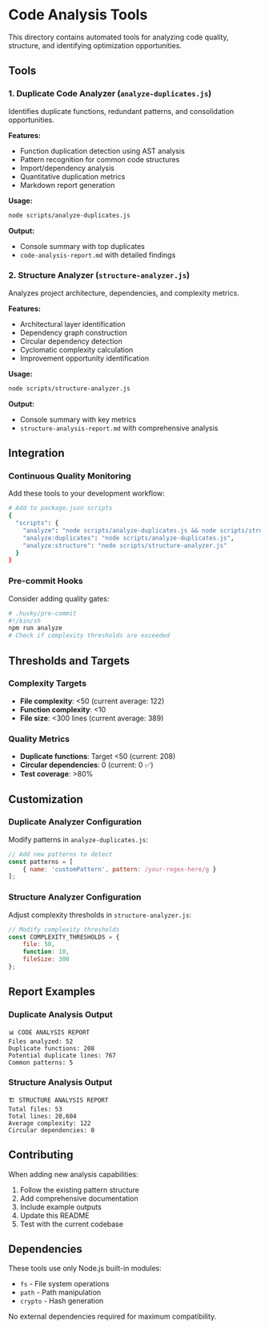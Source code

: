 # Code Analysis Tools

This directory contains automated tools for analyzing code quality, structure, and identifying optimization opportunities.

## Tools

### 1. Duplicate Code Analyzer (`analyze-duplicates.js`)

Identifies duplicate functions, redundant patterns, and consolidation opportunities.

**Features:**
- Function duplication detection using AST analysis
- Pattern recognition for common code structures
- Import/dependency analysis
- Quantitative duplication metrics
- Markdown report generation

**Usage:**
```bash
node scripts/analyze-duplicates.js
```

**Output:**
- Console summary with top duplicates
- `code-analysis-report.md` with detailed findings

### 2. Structure Analyzer (`structure-analyzer.js`)

Analyzes project architecture, dependencies, and complexity metrics.

**Features:**
- Architectural layer identification
- Dependency graph construction
- Circular dependency detection
- Cyclomatic complexity calculation
- Improvement opportunity identification

**Usage:**
```bash
node scripts/structure-analyzer.js
```

**Output:**
- Console summary with key metrics
- `structure-analysis-report.md` with comprehensive analysis

## Integration

### Continuous Quality Monitoring

Add these tools to your development workflow:

```bash
# Add to package.json scripts
{
  "scripts": {
    "analyze": "node scripts/analyze-duplicates.js && node scripts/structure-analyzer.js",
    "analyze:duplicates": "node scripts/analyze-duplicates.js",
    "analyze:structure": "node scripts/structure-analyzer.js"
  }
}
```

### Pre-commit Hooks

Consider adding quality gates:

```bash
# .husky/pre-commit
#!/bin/sh
npm run analyze
# Check if complexity thresholds are exceeded
```

## Thresholds and Targets

### Complexity Targets
- **File complexity**: <50 (current average: 122)
- **Function complexity**: <10
- **File size**: <300 lines (current average: 389)

### Quality Metrics
- **Duplicate functions**: Target <50 (current: 208)
- **Circular dependencies**: 0 (current: 0 ✅)
- **Test coverage**: >80%

## Customization

### Duplicate Analyzer Configuration

Modify patterns in `analyze-duplicates.js`:

```javascript
// Add new patterns to detect
const patterns = [
    { name: 'customPattern', pattern: /your-regex-here/g }
];
```

### Structure Analyzer Configuration

Adjust complexity thresholds in `structure-analyzer.js`:

```javascript
// Modify complexity thresholds
const COMPLEXITY_THRESHOLDS = {
    file: 50,
    function: 10,
    fileSize: 300
};
```

## Report Examples

### Duplicate Analysis Output
```
📊 CODE ANALYSIS REPORT
Files analyzed: 52
Duplicate functions: 208
Potential duplicate lines: 767
Common patterns: 5
```

### Structure Analysis Output
```
🏗️ STRUCTURE ANALYSIS REPORT
Total files: 53
Total lines: 20,604
Average complexity: 122
Circular dependencies: 0
```

## Contributing

When adding new analysis capabilities:

1. Follow the existing pattern structure
2. Add comprehensive documentation
3. Include example outputs
4. Update this README
5. Test with the current codebase

## Dependencies

These tools use only Node.js built-in modules:
- `fs` - File system operations
- `path` - Path manipulation
- `crypto` - Hash generation

No external dependencies required for maximum compatibility.